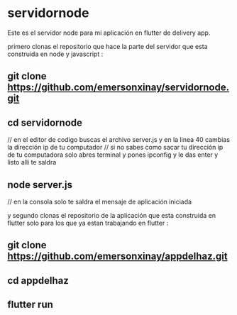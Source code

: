 # servidornode
Este es el servidor node para mi aplicación en flutter de delivery app.

primero clonas el repositorio  que  hace la parte del servidor que esta construida en node y javascript : 
## git clone https://github.com/emersonxinay/servidornode.git
## cd servidornode
// en el editor de codigo buscas el archivo server.js y en la linea 40 cambias la dirección ip de tu computador 
// si no sabes como sacar tu dirección ip de tu computadora solo abres terminal y pones ipconfig y le das enter y listo alli te saldra
## node server.js
// en la consola solo te saldra el mensaje de aplicación iniciada 

y segundo clonas el repositorio de la aplicación que esta construida en flutter solo para los que ya estan trabajando en flutter : 
## git clone https://github.com/emersonxinay/appdelhaz.git
## cd appdelhaz
## flutter run 




